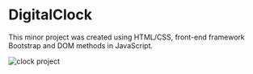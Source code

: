 # DigitalClock
This minor project was created using HTML/CSS, front-end framework Bootstrap and DOM methods in JavaScript.

![clock project](https://user-images.githubusercontent.com/72122927/140636877-54a3b0e9-a3e8-452c-9900-735118848ad4.JPG)
